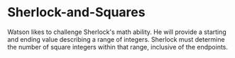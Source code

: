 # Sherlock-and-Squares
Watson likes to challenge Sherlock's math ability. He will provide a starting and ending value describing a range of integers. Sherlock must determine the number of square integers within that range, inclusive of the endpoints.
